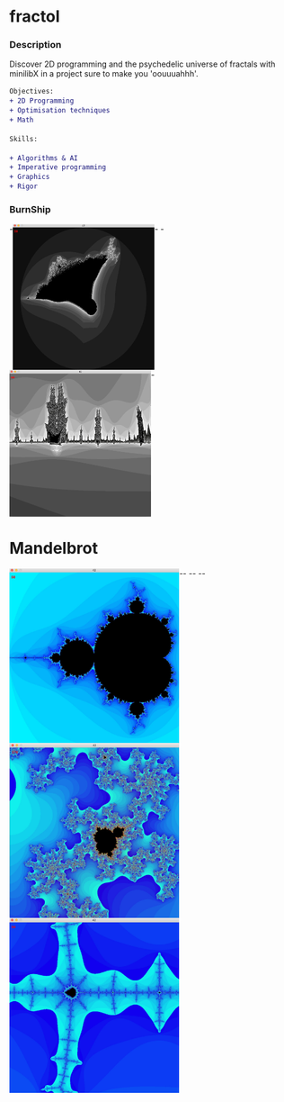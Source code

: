 # fractol
### Description
Discover 2D programming and the psychedelic universe of fractals with minilibX in a project sure to make you 'oouuuahhh'.
```diff
Objectives:
+ 2D Programming 
+ Optimisation techniques
+ Math 

Skills:

+ Algorithms & AI 
+ Imperative programming 
+ Graphics 
+ Rigor
```
### BurnShip
-<img align="top"  src="https://github.com/asvirido/fractol/blob/master/Image/burn_ship1.jpg" width="50%" />-
-<img align="top"  src="https://github.com/asvirido/fractol/blob/master/Image/burn_ship2.jpg" width="50%" />-
# Mandelbrot
-<img align="left"  src="https://github.com/asvirido/fractol/blob/master/Image/mandelbrot_1.jpg" width="60%" />-
-<img align="left"  src="https://github.com/asvirido/fractol/blob/master/Image/mandelbrot_zoom_2.jpg" width="60%" />-
-<img align="left"  src="https://github.com/asvirido/fractol/blob/master/Image/mandelbrot_zoom.jpg" width="60%" />-
